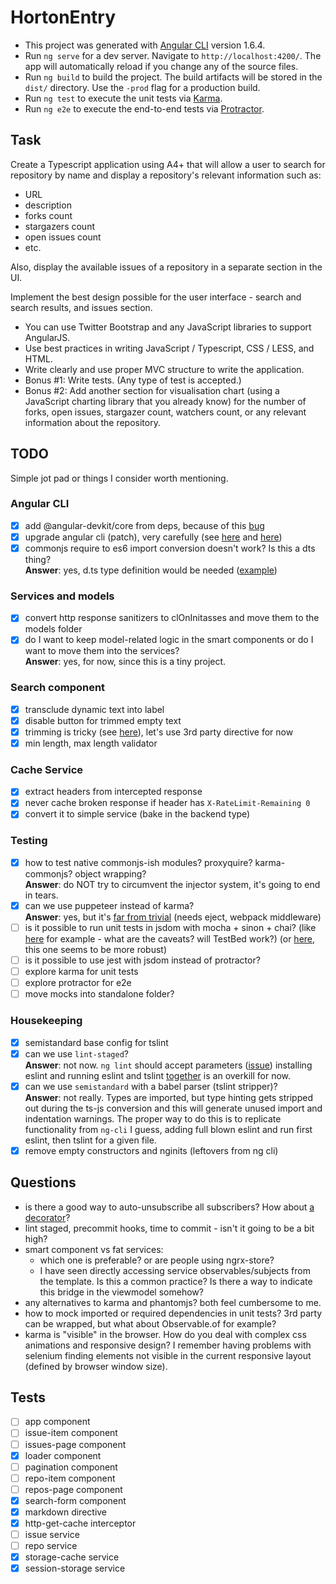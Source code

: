 # HortonEntry

- This project was generated with [Angular CLI](https://github.com/angular/angular-cli) version 1.6.4.
- Run `ng serve` for a dev server. Navigate to `http://localhost:4200/`. The app will automatically reload if you change any of the source files.
- Run `ng build` to build the project. The build artifacts will be stored in the `dist/` directory. Use the `-prod` flag for a production build.
- Run `ng test` to execute the unit tests via [Karma](https://karma-runner.github.io).
- Run `ng e2e` to execute the end-to-end tests via [Protractor](http://www.protractortest.org/).

## Task

Create a Typescript application using A4+ that will allow a user to search
for repository by name and display a repository's relevant information
such as:

- URL
- description
- forks count
- stargazers count
- open issues count
- etc.

Also, display the available issues of a repository in a separate section in the UI.

Implement the best design possible for the user interface -
search and search results, and issues section.

- You can use Twitter Bootstrap and any JavaScript libraries to support AngularJS.
- Use best practices in writing JavaScript / Typescript, CSS / LESS, and HTML.
- Write clearly and use proper MVC structure to write the application.
- Bonus #1: Write tests. (Any type of test is accepted.)
- Bonus #2: Add another section for visualisation chart
  (using a JavaScript charting library that you already know)
  for the number of forks, open issues, stargazer count, watchers count,
  or any relevant information about the repository.

## TODO

Simple jot pad or things I consider worth mentioning.

### Angular CLI

- [x] add @angular-devkit/core from deps, because of this [bug](https://github.com/angular/devkit/issues/256#issuecomment-358802110)
- [x] upgrade angular cli (patch), very carefully (see [here](https://github.com/angular/angular-cli/issues/7375) and [here](https://github.com/angular/angular-cli/issues/8798))
- [x] commonjs require to es6 import conversion doesn't work? Is this a dts thing?  
      **Answer**: yes, d.ts type definition would be needed ([example](https://medium.com/@chris_72272/migrating-to-typescript-write-a-declaration-file-for-a-third-party-npm-module-b1f75808ed2))

### Services and models

- [x] convert http response sanitizers to clOnInitasses and move them to the models folder
- [x] do I want to keep model-related logic in the smart components or
      do I want to move them into the services?  
      **Answer**: yes, for now, since this is a tiny project.

### Search component

- [x] transclude dynamic text into label
- [x] disable button for trimmed empty text
- [x] trimming is tricky (see [here](https://github.com/angular/angular/issues/8503)), let's use 3rd party directive for now
- [x] min length, max length validator

### Cache Service

- [x] extract headers from intercepted response
- [x] never cache broken response if header has `X-RateLimit-Remaining 0`
- [x] convert it to simple service (bake in the backend type)

### Testing

- [x] how to test native commonjs-ish modules? proxyquire? karma-commonjs? object wrapping?  
      **Answer**: do NOT try to circumvent the injector system, it's going to end in tears.
- [x] can we use puppeteer instead of karma?  
      **Answer**: yes, but it's [far from trivial](https://github.com/Quramy/angular-puppeteer-demo)
      (needs eject, webpack middleware)
- [ ] is it possible to run unit tests in jsdom with mocha + sinon + chai?
      (like [here](https://kasperlewau.github.io/post/angular-without-karma/) for example - what are the caveats? will TestBed work?)
      (or [here](http://darrinholst.com/blog/2017/11/09/testing-angular-components/), this one seems to be more robust)
- [ ] is it possible to use jest with jsdom instead of protractor?
- [ ] explore karma for unit tests
- [ ] explore protractor for e2e
- [ ] move mocks into standalone folder?

### Housekeeping

- [x] semistandard base config for tslint
- [x] can we use `lint-staged`?  
      **Answer**: not now. `ng lint` should accept parameters ([issue](https://github.com/angular/angular-cli/issues/7612))
      installing eslint and running eslint and tslint [together](https://github.com/angular/angular-cli/blob/1300ee74f0f82b096d981446fa2bd5b2fc23af39/package.json#L25)
      is an overkill for now.
- [x] can we use `semistandard` with a babel parser (tslint stripper)?  
      **Answer**: not really. Types are imported, but type hinting gets stripped out during
      the ts-js conversion and this will generate unused import and indentation warnings.
      The proper way to do this is to replicate functionality from `ng-cli` I guess,
      adding full blown eslint and run first eslint, then tslint for a given file.
- [x] remove empty constructors and nginits (leftovers from ng cli)

## Questions

- is there a good way to auto-unsubscribe all subscribers?
  How about [a decorator](https://www.npmjs.com/package/ngx-auto-unsubscribe)?
- lint staged, precommit hooks, time to commit - isn't it going to be a bit high?
- smart component vs fat services:
  - which one is preferable? or are people using ngrx-store?
  - I have seen directly accessing service observables/subjects from the template.
    Is this a common practice? Is there a way to indicate this bridge in the
    viewmodel somehow?
- any alternatives to karma and phantomjs? both feel cumbersome to me.
- how to mock imported or required dependencies in unit tests? 3rd party can be wrapped,
  but what about Observable.of for example?
- karma is "visible" in the browser. How do you deal with complex css animations and
  responsive design? I remember having problems with selenium finding elements not visible
  in the current responsive layout (defined by browser window size).

## Tests

- [ ] app component
- [ ] issue-item component
- [ ] issues-page component
- [x] loader component
- [ ] pagination component
- [ ] repo-item component
- [ ] repos-page component
- [x] search-form component
- [x] markdown directive
- [x] http-get-cache interceptor
- [ ] issue service
- [ ] repo service
- [x] storage-cache service
- [x] session-storage service
